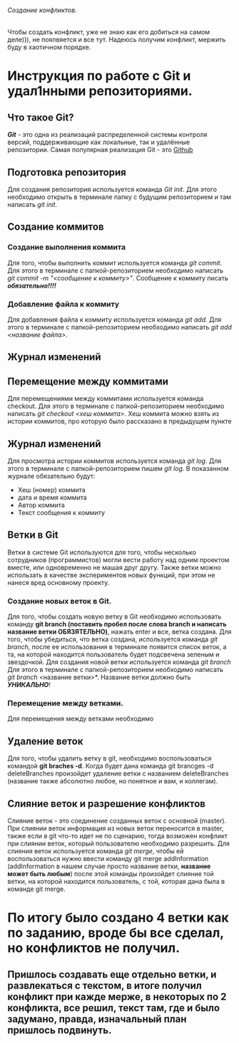 ###### Создание конфликтов.
Чтобы создать конфликт, уже не знаю как его добиться на самом деле))), не поялвяется и все тут. Надеюсь получим конфликт, мержить буду в хаотичном порядке.

# Инструкция по работе с Git и удал1нными репозиториями.

## Что такое Git?
***Git*** - это одна из реализаций распределенной системы контроля версий, поддерживающие как локальные, так и удалённые репозитории. Самая популярная реализация Git - это [Github](https://github.com)

## Подготовка репозитория
Для создания репозитория используется команда *Git init*. Для этого необходимо открыть в терминале папку с будущим репозиторием и там написать *git init*.

## Создание коммитов

### Создание выполнения коммита
Для того, чтобы выполнить коммит используется команда *git commit*. Для этого в терминале с папкой-репозиторием необходимо написать *git commit -m "<сообщение к коммиту>"*. Сообщение к коммиту писать ***обязательно!!!!***

### Добавление файла к коммиту
Для добавления файла к коммиту используется команда *git add*. Для этого в терминале с папкой-репозиторием необходимо написать *git add <название файла>*.

## Журнал изменений

## Перемещение между коммитами
Для перемещениями между коммитами используется команда checkout. Для этого в терминале с папкой-репозиторием необходимо написать *git checkout <хеш коммита>*. Хеш коммита можно взять из истории коммитов, про которую было рассказано в предыдущем пункте

## Журнал изменений
Для просмотра истории коммитов используется команда *git log*. Для этого в терминале с папкой-репозиторием пишем *git log*. В показанном журнале обязательно будут:
* Хеш (номер) коммита
* дата и время коммита
* Автор коммита
* Текст сообщения к коммиту

## Ветки в Git 
Ветки в системе Git используются для того, чтобы несколько сотрудников (программистов) могли вести работу над одним проектом вместе, или одновременно не машая друг другу. Также ветки можно использать в качестве экспериментов новых функций, при этом не нанеся вред основному проекту.

### Создание новых веток в Git. 
Для того, чтобы создать новую ветку в Git необходимо использовать команду **git branch (поставить пробел после слова branch и написать название ветки **ОБЯЗЯТЕЛЬНО**)**, нажать enter и все, ветка создана. Для того, чтобы убедиться, что ветка создана, используется команда *git branch*, после ее использования в терминале появится список веток, а та, на которой находится пользователь будет подсвечена зеленым и звездочкой.
Для создания новой ветки используется команда *git branch* Для этого в терминале с папкой-репозиторием необходимо написать *git branch* <название ветки>*. Название ветки должно быть ***УНИКАЛЬНО***!

### Перемещение между ветками.
Для перемещения между ветками необходимо

## Удаление веток
Для того, чтобы удалить ветку в git, необходимо воспользоваться командой **git braches -d**. Когда будет дана команда git brancges -d deleteBranches произойдет удаление ветки с названием deleteBranches (название также абсолютно любое, но понятное и вам, и коллегам).

## Слияние веток и разрешение конфликтов
Слияние веток - это соединение созданных веток с основной (master). При слиянии веток информация из новых веток переносится в master, также если в git что-то идет не по сценарию, тогда возможен конфликт при слиянии веток, который пользователю необходимо разрешить. Для слияния веток используется команда *git merge*, чтобы ей воспользоваться нужно ввести команду git merge addInformation (addInformation в нашем случае просто название ветки, **название может быть любым**) после этой команды произойдет слияние той ветки, на которой находится пользователь, с той, которая дана была в команде git merge.

# По итогу было создано 4 ветки как по заданию, вроде бы все сделал, но конфликтов не получил. 
## Пришлось создавать еще отдельно ветки, и развлекаться с текстом, в итоге получил конфликт при кажде мерже, в некоторых по 2 конфликта, все решил, текст там, где и было задумано, правда, изначальный план пришлось подвинуть.
